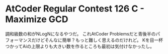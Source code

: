 # AtCoder Regular Contest 126 C - Maximize GCD
調和級数の和がNLogNになるやつだ。
これAtCoder Problemsだと青後半のパフォーマンスだけどそんなに簡単？もっと難しく思えるのだけれど。
Kを目一杯つかってAiの上限よりも大きい数を作るところも最初は気付けなかったし。

